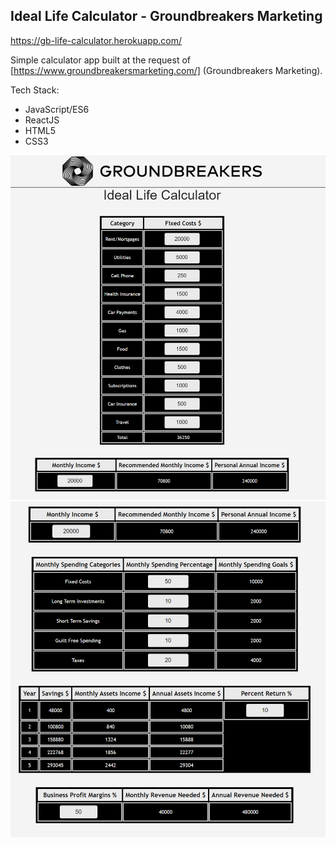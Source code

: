 ## Ideal Life Calculator - Groundbreakers Marketing ##

https://gb-life-calculator.herokuapp.com/

Simple calculator app built at the request of [https://www.groundbreakersmarketing.com/] (Groundbreakers Marketing).

Tech Stack:
* JavaScript/ES6
* ReactJS
* HTML5
* CSS3

![Calculator1](https://github.com/javida1492/life-calculator/blob/master/public/calculator1.png)
![Calculator2](https://github.com/javida1492/life-calculator/blob/master/public/calculator2.png)

